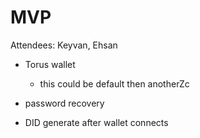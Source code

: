 # MVP

Attendees: Keyvan, Ehsan

* Torus wallet
  * this could be default then anotherZc

* password recovery

* DID generate after wallet connects


